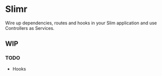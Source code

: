# Slimr
Wire up dependencies, routes and hooks in your Slim application and use Controllers as Services.

## WIP

### TODO
* Hooks